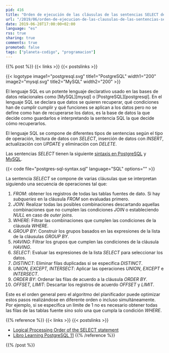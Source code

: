 ```yaml
---
pid: 416
title: "Orden de ejecución de las cláusulas de las sentencias SELECT de SQL"
url: "/2019/06/orden-de-ejecucion-de-las-clausulas-de-las-sentencias-select-de-sql/"
date: 2019-06-28T17:00:00+02:00
language: "es"
rss: true
sharing: true
comments: true
promoted: false
tags: ["planeta-codigo", "programacion"]
---
```


{{% post %}}
{{< links >}}
{{< postslinks >}}

{{< logotype image1="postgresql.svg" title1="PostgreSQL" width1="200" image2="mysql.svg" title2="MySQL" width2="200" >}}

El lenguaje SQL es un potente lenguaje declarativo usado en las bases de datos relacionales como [MySQL][mysql] o [PostgreSQL][postgresql]. En el lenguaje SQL se declara que datos se quieren recuperar, qué condiciones han de cumplir cumplir y qué funciones se aplican a los datos pero no se define como han de recuperarse los datos, es la base de datos la que decide como guardarlos e interpretando la sentencia SQL la que decide cómo recuperarlos.

El lenguaje SQL se compone de diferentes tipos de sentencias según el tipo de operación, lectura de datos con _SELECT_, inserción de datos con _INSERT_, actualización con _UPDATE_ y eliminación con _DELETE_.

Las sentencias _SELECT_ tienen la siguiente [sintaxis en PostgreSQL](https://www.postgresql.org/docs/11/sql-select.html) y [MySQL](https://dev.mysql.com/doc/refman/8.0/en/select.html).

{{< code file="postgres-sql-syntax.sql" language="SQL" options="" >}}

La sentencia _SELECT_ se compone de varias cláusulas que se interpretan siguiendo una secuencia de operaciones tal que:

1. _FROM_: obtener los registros de todas las tablas fuentes de dato. Si hay _subqueries_ en la cláusula _FROM_ son evaluadas primero.
2. _JOIN_: Realizar todas las posibles combinaciones descartando aquellas combinaciones que no cumplen las condiciones _JOIN_ o estableciendo _NULL_ en caso de _outer joins_.
3. _WHERE_: Filtrar las combinaciones que cumplen las condiciones de la cláusula _WHERE_.
4. _GROUP BY_: Construir los grupos basados en las expresiones de la lista de la cláusulas _GROUP BY_.
5. _HAVING_: Filtrar los grupos que cumplen las condiciones de la cláusula _HAVING_.
6. _SELECT_: Evaluar las expresiones de la lista _SELECT_ para seleccionar los datos.
7. _DISTINCT_: Eliminar filas duplicadas si se especifica _DISTINCT_.
8. _UNION, EXCEPT, INTERSECT_: Aplicar las operaciones _UNION_, _EXCEPT_ e _INTERSECT_.
9. _ORDER BY_: Ordenar las filas de acuerdo a la cláusula _ORDER BY_.
10. _OFFSET, LIMIT_: Descartar los registros de acuerdo _OFFSET_ y _LIMIT_.

Este es el orden general pero el algoritmo del planificador puede optimizar estos pasos realizándose en diferente orden o incluso simultáneamente. Por ejemplo, si se especifica un límite de 1 no es necesario obtener todas las filas de las tablas fuente sino solo una que cumpla la condición _WHERE_.

{{% reference %}}
{{< links >}}
{{< postslinks >}}
* [Logical Processing Order of the SELECT statement](https://msdn.microsoft.com/en-us/library/ms189499.aspx)
* [Libro Learning PostgreSQL 11](https://amzn.to/2Jai732)
{{% /reference %}}

{{% /post %}}
